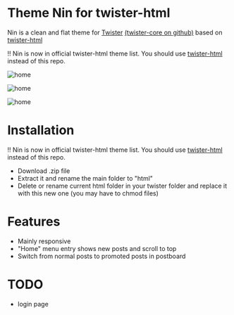 Theme Nin for twister-html
==========================

Nin is a clean and flat theme for [Twister](http://twister.net.co) [(twister-core on github)](https://github.com/miguelfreitas/twister-core) based on [twister-html](https://github.com/miguelfreitas/twister-html)

!! Nin is now in official twister-html theme list. You should use [twister-html](https://github.com/miguelfreitas/twister-html) instead of this repo.

![home](https://raw.githubusercontent.com/myleneb/twister-nin/master/captures/home.jpg)

![home](https://raw.githubusercontent.com/myleneb/twister-nin/master/captures/message.jpg)

![home](https://raw.githubusercontent.com/myleneb/twister-nin/master/captures/following.jpg)



Installation
============

!! Nin is now in official twister-html theme list. You should use [twister-html](https://github.com/miguelfreitas/twister-html) instead of this repo.

* Download .zip file
* Extract it and rename the main folder to "html"
* Delete or rename current html folder in your twister folder and replace it with this new one
(you may have to chmod files)


Features
============

* Mainly responsive
* "Home" menu entry shows new posts and scroll to top
* Switch from normal posts to promoted posts in postboard


TODO
====

* login page

 
